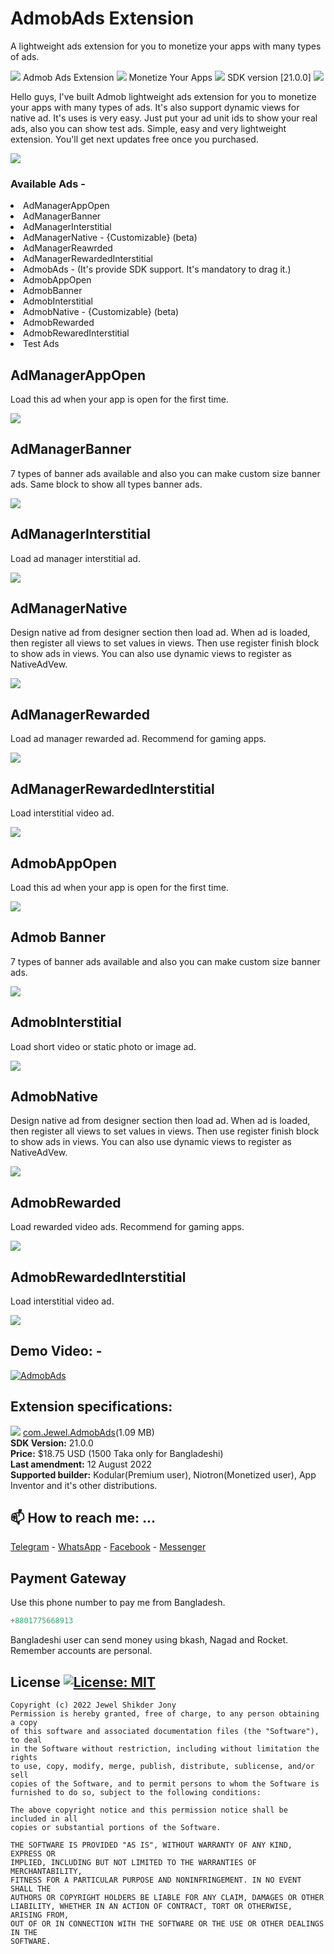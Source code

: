 # AdmobAds Extension
A lightweight ads extension for you to monetize your apps with many types of ads.

<img src="https://raw.githubusercontent.com/jewelshkjony/AdmobAds/main/imagaes/icon1.png"/> Admob Ads Extension <img src="https://raw.githubusercontent.com/jewelshkjony/AdmobAds/main/imagaes/icon2.png"/> Monetize Your Apps <img src="https://raw.githubusercontent.com/jewelshkjony/AdmobAds/main/imagaes/icon3.png"/> SDK version [21.0.0] <img src="https://raw.githubusercontent.com/jewelshkjony/AdmobAds/main/imagaes/icon4.png"/>

Hello guys, I've built Admob lightweight ads extension for you to monetize your apps with many types of ads. It's also support dynamic views for native ad. It's uses is very easy. Just put your ad unit ids to show your real ads, also you can show test ads. Simple, easy and very lightweight extension. You'll get next updates free once you purchased.

<img src="https://raw.githubusercontent.com/jewelshkjony/AdmobAds/main/imagaes/component.png"/>

### Available Ads -

<li> AdManagerAppOpen
<li> AdManagerBanner
<li> AdManagerInterstitial
<li> AdManagerNative - {Customizable} (beta)
<li> AdManagerReawrded
<li> AdManagerRewardedInterstitial
<li> AdmobAds - (It's provide SDK support. It's mandatory to drag it.)
<li> AdmobAppOpen
<li> AdmobBanner
<li> AdmobInterstitial
<li> AdmobNative - {Customizable} (beta)
<li> AdmobRewarded
<li> AdmobRewaredInterstitial
<li> Test Ads

## AdManagerAppOpen
Load this ad when your app is open for the first time.

<img src="https://github.com/jewelshkjony/AdmobAds/raw/main/imagaes/Admanager%20App%20Open%20Ad.png"/>

## AdManagerBanner
7 types of banner ads available and also you can make custom size banner ads. Same block to show all types banner ads.

<img src="https://github.com/jewelshkjony/AdmobAds/raw/main/imagaes/ad-manager-blocks.png"/>

## AdManagerInterstitial
Load ad manager interstitial ad.

<img src="https://github.com/jewelshkjony/AdmobAds/raw/main/imagaes/Admanager%20interstitial.png"/>

## AdManagerNative
Design native ad from designer section then load ad. When ad is loaded, then register all views to set values in views. Then use register finish block to show ads in views. You can also use dynamic views to register as NativeAdVew.

<img src="https://github.com/jewelshkjony/AdmobAds/raw/main/imagaes/Admanager%20native.png"/>


## AdManagerRewarded
Load ad manager rewarded ad. Recommend for gaming apps.

<img src="https://github.com/jewelshkjony/AdmobAds/raw/main/imagaes/Admanager%20reward.png"/>

## AdManagerRewardedInterstitial
Load interstitial video ad.

<img src="https://github.com/jewelshkjony/AdmobAds/raw/main/imagaes/Admanager%20reward%20interstitial.png"/>
  
  
## AdmobAppOpen
Load this ad when your app is open for the first time.
  
<img src="https://github.com/jewelshkjony/AdmobAds/raw/main/imagaes/Appopen.png"/>
  
## Admob Banner
7 types of banner ads available and also you can make custom size banner ads.
  
<img src="hhttps://github.com/jewelshkjony/AdmobAds/raw/main/imagaes/banner-ad-blocks.png"/>
  
## AdmobInterstitial
Load short video or static photo or image ad.
  
<img src="https://github.com/jewelshkjony/AdmobAds/raw/main/imagaes/Interstitial.png"/>
  
## AdmobNative
Design native ad from designer section then load ad. When ad is loaded, then register all views to set values in views. Then use register finish block to show ads in views. You can also use dynamic views to register as NativeAdVew.
  
<img src="https://github.com/jewelshkjony/AdmobAds/raw/main/imagaes/Native.png"/>
  
  
## AdmobRewarded
Load rewarded video ads. Recommend for gaming apps.
  
<img src="https://github.com/jewelshkjony/AdmobAds/raw/main/imagaes/Raward.png"/>
  
  
## AdmobRewardedInterstitial
Load interstitial video ad.
  
<img src="https://github.com/jewelshkjony/AdmobAds/raw/main/imagaes/Reward%20interstitial.png"/>
  
## Demo Video: -

[![AdmobAds](http://img.youtube.com/vi/er95UkaB2XE/0.jpg)](http://www.youtube.com/watch?v=er95UkaB2XE)

## Extension specifications:
<img src="https://github.com/jewelshkjony/AdmobAds/raw/main/imagaes/app-inventor-aix-download-icon.png"/> <a href="https://community.appinventor.mit.edu/t/paid-admob-ads-extension-sdk-21-0-0/36037">com.Jewel.AdmobAds</a>(1.09 MB) \
<b>SDK Version:</b> 21.0.0\
<b>Price:</b> $18.75 USD (1500 Taka only for Bangladeshi)\
<b>Last amendment:</b> 12 August 2022\
<b>Supported builder:</b> Kodular(Premium user), Niotron(Monetized user),  App Inventor and it's other distributions.


## 📫 How to reach me: ...

<a href="https://t.me/jewelshkjony">Telegram</a> - <a href="https://wa.me/8801775668913">WhatsApp</a> - <a href="https://fb.com/jewelshkjony">Facebook</a> - <a href="https://m.me/jewelshkjony">Messenger</a>

## Payment Gateway
Use this phone number to pay me from Bangladesh.

````java
+8801775668913
````
Bangladeshi user can send money using bkash, Nagad and Rocket. Remember accounts are personal.


## License [![License: MIT](https://img.shields.io/badge/License-MIT-yellow.svg)](https://opensource.org/licenses/MIT)
    Copyright (c) 2022 Jewel Shikder Jony
    Permission is hereby granted, free of charge, to any person obtaining a copy
    of this software and associated documentation files (the "Software"), to deal
    in the Software without restriction, including without limitation the rights
    to use, copy, modify, merge, publish, distribute, sublicense, and/or sell
    copies of the Software, and to permit persons to whom the Software is
    furnished to do so, subject to the following conditions:
    
    The above copyright notice and this permission notice shall be included in all
    copies or substantial portions of the Software.
    
    THE SOFTWARE IS PROVIDED "AS IS", WITHOUT WARRANTY OF ANY KIND, EXPRESS OR
    IMPLIED, INCLUDING BUT NOT LIMITED TO THE WARRANTIES OF MERCHANTABILITY,
    FITNESS FOR A PARTICULAR PURPOSE AND NONINFRINGEMENT. IN NO EVENT SHALL THE
    AUTHORS OR COPYRIGHT HOLDERS BE LIABLE FOR ANY CLAIM, DAMAGES OR OTHER
    LIABILITY, WHETHER IN AN ACTION OF CONTRACT, TORT OR OTHERWISE, ARISING FROM,
    OUT OF OR IN CONNECTION WITH THE SOFTWARE OR THE USE OR OTHER DEALINGS IN THE
    SOFTWARE.
